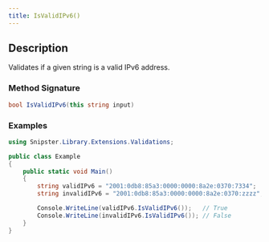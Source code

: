 ```yaml
---
title: IsValidIPv6()
---
```


## Description
Validates if a given string is a valid IPv6 address.

### Method Signature

```csharp
bool IsValidIPv6(this string input)
```

### Examples

```csharp
using Snipster.Library.Extensions.Validations;

public class Example
{
    public static void Main()
    {
        string validIPv6 = "2001:0db8:85a3:0000:0000:8a2e:0370:7334";
        string invalidIPv6 = "2001:0db8:85a3:0000:0000:8a2e:0370:zzzz";

        Console.WriteLine(validIPv6.IsValidIPv6());   // True
        Console.WriteLine(invalidIPv6.IsValidIPv6()); // False
    }
}
```